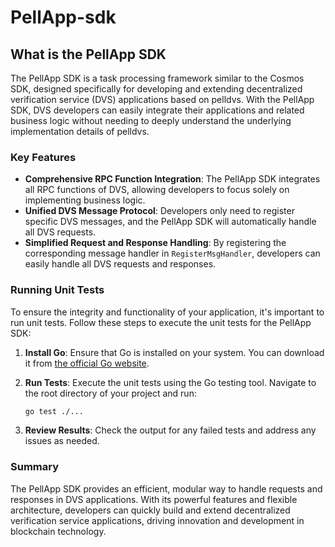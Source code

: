 # PellApp-sdk

## What is the PellApp SDK

The PellApp SDK is a task processing framework similar to the Cosmos SDK, designed specifically for developing and extending decentralized verification service (DVS) applications based on pelldvs. With the PellApp SDK, DVS developers can easily integrate their applications and related business logic without needing to deeply understand the underlying implementation details of pelldvs.

### Key Features

- **Comprehensive RPC Function Integration**: The PellApp SDK integrates all RPC functions of DVS, allowing developers to focus solely on implementing business logic.
- **Unified DVS Message Protocol**: Developers only need to register specific DVS messages, and the PellApp SDK will automatically handle all DVS requests.
- **Simplified Request and Response Handling**: By registering the corresponding message handler in `RegisterMsgHandler`, developers can easily handle all DVS requests and responses.

### Running Unit Tests

To ensure the integrity and functionality of your application, it's important to run unit tests. Follow these steps to execute the unit tests for the PellApp SDK:

1. **Install Go**: Ensure that Go is installed on your system. You can download it from [the official Go website](https://golang.org/dl/).

2. **Run Tests**: Execute the unit tests using the Go testing tool. Navigate to the root directory of your project and run:

   ```bash
   go test ./...
   ```

3. **Review Results**: Check the output for any failed tests and address any issues as needed.

### Summary

The PellApp SDK provides an efficient, modular way to handle requests and responses in DVS applications. With its powerful features and flexible architecture, developers can quickly build and extend decentralized verification service applications, driving innovation and development in blockchain technology.
